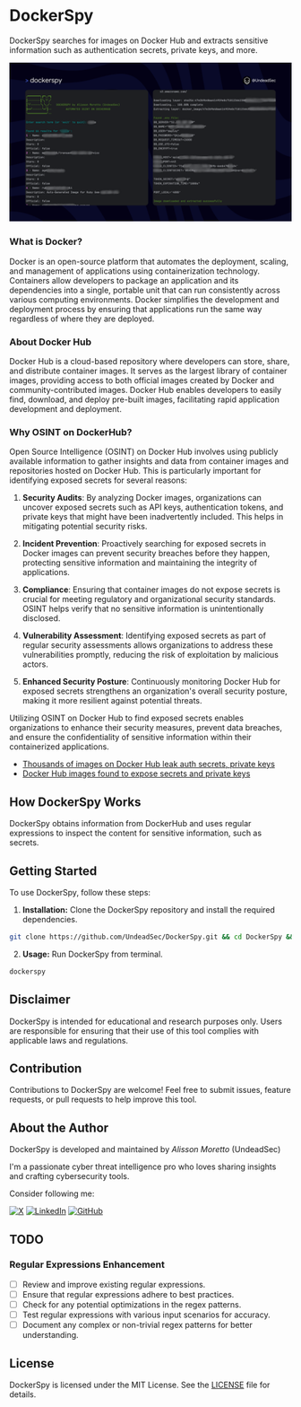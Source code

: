# DockerSpy
DockerSpy searches for images on Docker Hub and extracts sensitive information such as authentication secrets, private keys, and more.

<p align="center">
<img src="https://github.com/UndeadSec/DockerSpy/blob/main/screenshot/sc.png?raw=true"/>
</p>

### What is Docker?

Docker is an open-source platform that automates the deployment, scaling, and management of applications using containerization technology. Containers allow developers to package an application and its dependencies into a single, portable unit that can run consistently across various computing environments. Docker simplifies the development and deployment process by ensuring that applications run the same way regardless of where they are deployed.

### About Docker Hub

Docker Hub is a cloud-based repository where developers can store, share, and distribute container images. It serves as the largest library of container images, providing access to both official images created by Docker and community-contributed images. Docker Hub enables developers to easily find, download, and deploy pre-built images, facilitating rapid application development and deployment.

### Why OSINT on DockerHub?

Open Source Intelligence (OSINT) on Docker Hub involves using publicly available information to gather insights and data from container images and repositories hosted on Docker Hub. This is particularly important for identifying exposed secrets for several reasons:

1. **Security Audits**: By analyzing Docker images, organizations can uncover exposed secrets such as API keys, authentication tokens, and private keys that might have been inadvertently included. This helps in mitigating potential security risks.

2. **Incident Prevention**: Proactively searching for exposed secrets in Docker images can prevent security breaches before they happen, protecting sensitive information and maintaining the integrity of applications.

3. **Compliance**: Ensuring that container images do not expose secrets is crucial for meeting regulatory and organizational security standards. OSINT helps verify that no sensitive information is unintentionally disclosed.

4. **Vulnerability Assessment**: Identifying exposed secrets as part of regular security assessments allows organizations to address these vulnerabilities promptly, reducing the risk of exploitation by malicious actors.

5. **Enhanced Security Posture**: Continuously monitoring Docker Hub for exposed secrets strengthens an organization's overall security posture, making it more resilient against potential threats.

Utilizing OSINT on Docker Hub to find exposed secrets enables organizations to enhance their security measures, prevent data breaches, and ensure the confidentiality of sensitive information within their containerized applications.

- [Thousands of images on Docker Hub leak auth secrets, private keys](https://www.bleepingcomputer.com/news/security/thousands-of-images-on-docker-hub-leak-auth-secrets-private-keys/)
- [Docker Hub images found to expose secrets and private keys](https://www.threatdown.com/blog/docker-hub-images-found-to-expose-secrets-and-private-keys/)

## How DockerSpy Works

DockerSpy obtains information from DockerHub and uses regular expressions to inspect the content for sensitive information, such as secrets.

## Getting Started

To use DockerSpy, follow these steps:

1. **Installation:** Clone the DockerSpy repository and install the required dependencies.

```bash
git clone https://github.com/UndeadSec/DockerSpy.git && cd DockerSpy && make
```

2. **Usage:** Run DockerSpy from terminal.

```bash
dockerspy
```

## Disclaimer

DockerSpy is intended for educational and research purposes only. Users are responsible for ensuring that their use of this tool complies with applicable laws and regulations.

## Contribution

Contributions to DockerSpy are welcome! Feel free to submit issues, feature requests, or pull requests to help improve this tool.

## About the Author

DockerSpy is developed and maintained by *Alisson Moretto* (UndeadSec)

I'm a passionate cyber threat intelligence pro who loves sharing insights and crafting cybersecurity tools.

Consider following me:

[![X](https://img.shields.io/badge/X-%23000000.svg?style=for-the-badge&logo=X&logoColor=white)](https://twitter.com/UndeadSec)
[![LinkedIn](https://img.shields.io/badge/linkedin-%230077B5.svg?style=for-the-badge&logo=linkedin&logoColor=white)](https://linkedin.com/in/alissonmoretto)
[![GitHub](https://img.shields.io/badge/github-%23121011.svg?style=for-the-badge&logo=github&logoColor=white)](https://github.com/UndeadSec)

## TODO

### Regular Expressions Enhancement

- [ ] Review and improve existing regular expressions.
- [ ] Ensure that regular expressions adhere to best practices.
- [ ] Check for any potential optimizations in the regex patterns.
- [ ] Test regular expressions with various input scenarios for accuracy.
- [ ] Document any complex or non-trivial regex patterns for better understanding.

## License

DockerSpy is licensed under the MIT License. See the [LICENSE](LICENSE) file for details.
